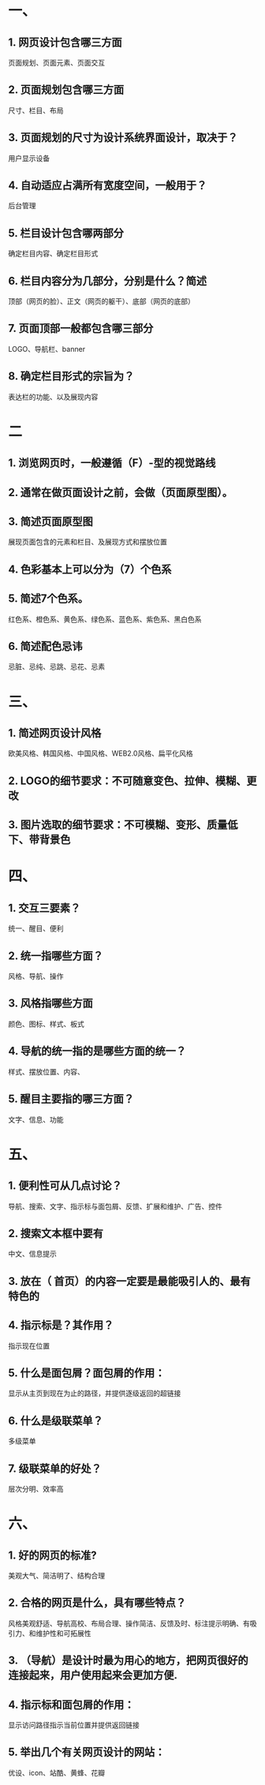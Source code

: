 # 一、
## 1.	网页设计包含哪三方面
页面规划、页面元素、页面交互
## 2.	页面规划包含哪三方面
尺寸、栏目、布局
## 3.	页面规划的尺寸为设计系统界面设计，取决于？
用户显示设备
## 4.	自动适应占满所有宽度空间，一般用于？
后台管理
## 5.	栏目设计包含哪两部分
确定栏目内容、确定栏目形式
## 6.	栏目内容分为几部分，分别是什么？简述
顶部（网页的脸）、正文（网页的躯干）、底部（网页的底部）
## 7.	页面顶部一般都包含哪三部分
LOGO、导航栏、banner
## 8.	确定栏目形式的宗旨为？
表达栏的功能、以及展现内容
# 二
## 1.	浏览网页时，一般遵循（F）-型的视觉路线
## 2.	通常在做页面设计之前，会做（页面原型图）。
## 3.	简述页面原型图
展现页面包含的元素和栏目、及展现方式和摆放位置
## 4.	色彩基本上可以分为（7）个色系
## 5.	简述7个色系。
红色系、橙色系、黄色系、绿色系、蓝色系、紫色系、黑白色系
## 6.	简述配色忌讳
忌脏、忌纯、忌跳、忌花、忌素
# 三、
## 1.	简述网页设计风格
欧美风格、韩国风格、中国风格、WEB2.0风格、扁平化风格
## 2.	LOGO的细节要求：不可随意变色、拉伸、模糊、更改
## 3.	图片选取的细节要求：不可模糊、变形、质量低下、带背景色
# 四、
## 1.	交互三要素？
统一、醒目、便利	
## 2.	统一指哪些方面？
风格、导航、操作
## 3.	风格指哪些方面
颜色、图标、样式、板式
## 4.	导航的统一指的是哪些方面的统一？
样式、摆放位置、内容、
## 5.	醒目主要指的哪三方面？
文字、信息、功能
# 五、
## 1.	便利性可从几点讨论？
导航、搜索、文字、指示标与面包屑、反馈、扩展和维护、广告、控件
## 2.	搜索文本框中要有
中文、信息提示
## 3.	放在（ 首页）的内容一定要是最能吸引人的、最有特色的
## 4.	指示标是？其作用？
指示现在位置
## 5.	什么是面包屑？面包屑的作用：
显示从主页到现在为止的路径，并提供逐级返回的超链接
## 6.	什么是级联菜单？
多级菜单
## 7.	级联菜单的好处？
层次分明、效率高
# 六、
## 1.	好的网页的标准?
美观大气、简洁明了、结构合理
## 2.	合格的网页是什么，具有哪些特点？
风格美观舒适、导航高校、布局合理、操作简洁、反馈及时、标注提示明确、有吸引力、和维护性和可拓展性
## 3.	（导航）是设计时最为用心的地方，把网页很好的连接起来，用户使用起来会更加方便.
## 4.	指示标和面包屑的作用：
显示访问路径指示当前位置并提供返回链接
## 5.	举出几个有关网页设计的网站：
优设、icon、站酷、黄蜂、花瓣


